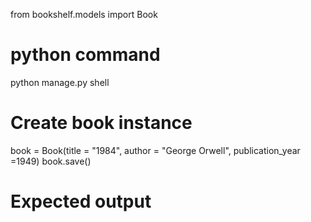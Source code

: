 from bookshelf.models import Book

# python command
python manage.py shell

# Create book instance
book = Book(title = "1984", author = "George Orwell", publication_year =1949)
book.save()

# Expected output

